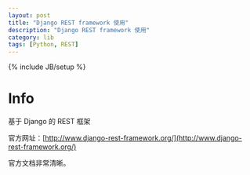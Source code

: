 ```yaml
---
layout: post
title: "Django REST framework 使用"
description: "Django REST framework 使用"
category: lib
tags: [Python, REST]
---
```

{% include JB/setup %}


# Info

基于 Django 的 REST 框架

官方网址：[http://www.django-rest-framework.org/](http://www.django-rest-framework.org/)

官方文档非常清晰。


